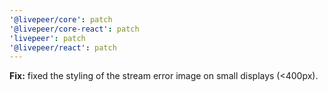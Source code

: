 ```yaml
---
'@livepeer/core': patch
'@livepeer/core-react': patch
'livepeer': patch
'@livepeer/react': patch
---
```


**Fix:** fixed the styling of the stream error image on small displays (<400px).
